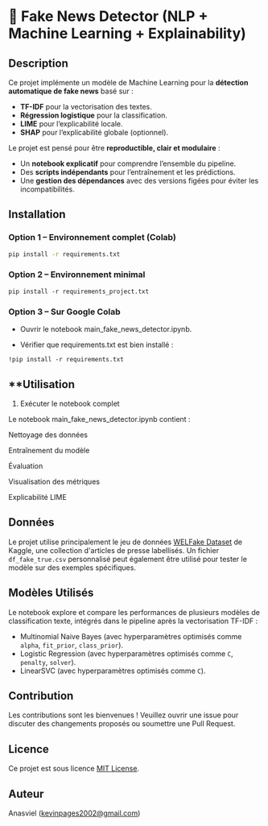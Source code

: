 # 📰 Fake News Detector (NLP + Machine Learning + Explainability)

## **Description**
Ce projet implémente un modèle de Machine Learning pour la **détection automatique de fake news** basé sur :
- **TF-IDF** pour la vectorisation des textes.
- **Régression logistique** pour la classification.
- **LIME** pour l’explicabilité locale.
- **SHAP** pour l’explicabilité globale (optionnel).

Le projet est pensé pour être **reproductible, clair et modulaire** :
- Un **notebook explicatif** pour comprendre l’ensemble du pipeline.
- Des **scripts indépendants** pour l’entraînement et les prédictions.
- Une **gestion des dépendances** avec des versions figées pour éviter les incompatibilités.



## **Installation**

### **Option 1 – Environnement complet (Colab)**
```bash
pip install -r requirements.txt
```

### **Option 2 – Environnement minimal**
```
pip install -r requirements_project.txt
```
### **Option 3 – Sur Google Colab**

- Ouvrir le notebook main_fake_news_detector.ipynb.

- Vérifier que requirements.txt est bien installé :
```
!pip install -r requirements.txt
```
## **Utilisation
1. Exécuter le notebook complet

Le notebook main_fake_news_detector.ipynb contient :

Nettoyage des données

Entraînement du modèle

Évaluation

Visualisation des métriques

Explicabilité LIME





## Données

Le projet utilise principalement le jeu de données [WELFake Dataset](https://www.kaggle.com/datasets/saurabhshahane/welfake-dataset) de Kaggle, une collection d'articles de presse labellisés. Un fichier `df_fake_true.csv` personnalisé peut également être utilisé pour tester le modèle sur des exemples spécifiques.

## Modèles Utilisés

Le notebook explore et compare les performances de plusieurs modèles de classification texte, intégrés dans le pipeline après la vectorisation TF-IDF :

*   Multinomial Naive Bayes (avec hyperparamètres optimisés comme `alpha`, `fit_prior`, `class_prior`).
*   Logistic Regression (avec hyperparamètres optimisés comme `C`, `penalty`, `solver`).
*   LinearSVC (avec hyperparamètres optimisés comme `C`).

## Contribution

Les contributions sont les bienvenues ! Veuillez ouvrir une issue pour discuter des changements proposés ou soumettre une Pull Request.

## Licence

Ce projet est sous licence [MIT License](LICENSE).

## Auteur

Anasviel
(kevinpages2002@gmail.com)
